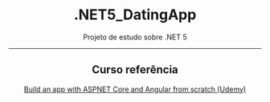 <h1 align="center"> .NET5_DatingApp </h1>
<p align="center"> Projeto de estudo sobre .NET 5 </p>
<hr>
<h2 align="center"> Curso referência </h2> 
<a align="center" href="https://www.udemy.com/course/build-an-app-with-aspnet-core-and-angular-from-scratch/"><p> Build an app with ASPNET Core and Angular from scratch (Udemy)</p> </a>
